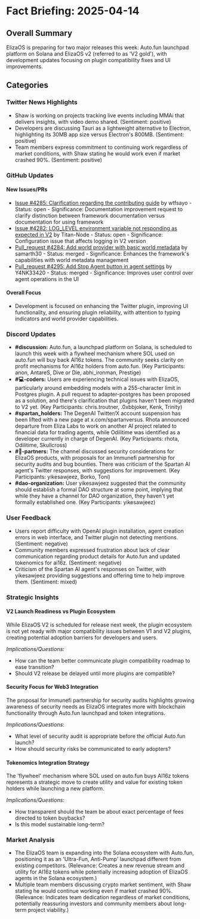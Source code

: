 # Fact Briefing: 2025-04-14

## Overall Summary
ElizaOS is preparing for two major releases this week: Auto.fun launchpad platform on Solana and ElizaOS v2 (referred to as 'V2 gold'), with development updates focusing on plugin compatibility fixes and UI improvements.

## Categories

### Twitter News Highlights
- Shaw is working on projects tracking live events including MMAi that delivers insights, with video demo shared. (Sentiment: positive)
- Developers are discussing Tauri as a lightweight alternative to Electron, highlighting its 30MB app size versus Electron's 800MB. (Sentiment: positive)
- Team members express commitment to continuing work regardless of market conditions, with Shaw stating he would work even if market crashed 90%. (Sentiment: positive)

### GitHub Updates

#### New Issues/PRs
- [Issue #4285: Clarification regarding the contributing guide](https://github.com/elizaOS/eliza/issues/4285) by wtfsayo - Status: open - Significance: Documentation improvement request to clarify distinction between framework documentation versus documentation for using framework
- [Issue #4282: LOG_LEVEL environment variable not responding as expected in V2](https://github.com/elizaOS/eliza/issues/4282) by Titan-Node - Status: open - Significance: Configuration issue that affects logging in V2 version
- [Pull_request #4284: Add world provider with basic world metadata](https://github.com/elizaOS/eliza/pull/4284) by samarth30 - Status: merged - Significance: Enhances the framework's capabilities with world metadata management
- [Pull_request #4295: Add Stop Agent button in agent settings](https://github.com/elizaOS/eliza/pull/4295) by Y4NK33420 - Status: merged - Significance: Improves user control over agent operations in the UI

#### Overall Focus
- Development is focused on enhancing the Twitter plugin, improving UI functionality, and ensuring plugin reliability, with attention to typing indicators and world provider capabilities.

### Discord Updates
- **#discussion:** Auto.fun, a launchpad platform on Solana, is scheduled to launch this week with a flywheel mechanism where SOL used on auto.fun will buy back AI16z tokens. The community seeks clarity on profit mechanisms for AI16z holders from auto.fun. (Key Participants: anon, AntareS, Dive or Die, abhi_ironman, Prestige)
- **#💻-coders:** Users are experiencing technical issues with ElizaOS, particularly around embedding models with a 255-character limit in Postgres plugin. A pull request to adapter-postgres has been proposed as a solution, and there's clarification that plugins haven't been migrated to V2 yet. (Key Participants: chris.troutner, .0xbbjoker, Kenk, Trinity)
- **#spartan_holders:** The DegenAI Twitter/X account suspension has been lifted with a new page at x.com/spartanversus. Rhota announced departure from Eliza Labs to work on another AI project related to financial data for trading agents, while Odilitime was identified as a developer currently in charge of DegenAI. (Key Participants: rhota, Odilitime, Skullcross)
- **#🥇-partners:** The channel discussed security considerations for ElizaOS products, with proposals for an Immunefi partnership for security audits and bug bounties. There was criticism of the Spartan AI agent's Twitter responses, with suggestions for improvement. (Key Participants: yikesawjeez, Borko, Toni)
- **#dao-organization:** User yikesawjeez suggested that the community should establish a formal DAO structure at some point, implying that while they have a channel for DAO organization, they haven't yet formally established one. (Key Participants: yikesawjeez)

### User Feedback
- Users report difficulty with OpenAI plugin installation, agent creation errors in web interface, and Twitter plugin not detecting mentions. (Sentiment: negative)
- Community members expressed frustration about lack of clear communication regarding product details for Auto.fun and updated tokenomics for ai16z. (Sentiment: negative)
- Criticism of the Spartan AI agent's responses on Twitter, with yikesawjeez providing suggestions and offering time to help improve them. (Sentiment: mixed)

### Strategic Insights

#### V2 Launch Readiness vs Plugin Ecosystem
While ElizaOS V2 is scheduled for release next week, the plugin ecosystem is not yet ready with major compatibility issues between V1 and V2 plugins, creating potential adoption barriers for developers and users.

*Implications/Questions:*
  - How can the team better communicate plugin compatibility roadmap to ease transition?
  - Should V2 release be delayed until more plugins are compatible?

#### Security Focus for Web3 Integration
The proposal for Immunefi partnership for security audits highlights growing awareness of security needs as ElizaOS integrates more with blockchain functionality through Auto.fun launchpad and token integrations.

*Implications/Questions:*
  - What level of security audit is appropriate before the official Auto.fun launch?
  - How should security risks be communicated to early adopters?

#### Tokenomics Integration Strategy
The 'flywheel' mechanism where SOL used on auto.fun buys AI16z tokens represents a strategic move to create utility and value for existing token holders while launching a new platform.

*Implications/Questions:*
  - How transparent should the team be about exact percentage of fees directed to token buybacks?
  - Is this model sustainable long-term?

### Market Analysis
- The ElizaOS team is expanding into the Solana ecosystem with Auto.fun, positioning it as an 'Ultra-Fun, Anti-Pump' launchpad different from existing competitors. (Relevance: Creates a new revenue stream and utility for AI16z tokens while potentially increasing adoption of ElizaOS agents in the Solana ecosystem.)
- Multiple team members discussing crypto market sentiment, with Shaw stating he would continue working even if market crashed 90%. (Relevance: Indicates team dedication regardless of market conditions, potentially reassuring investors and community members about long-term project viability.)